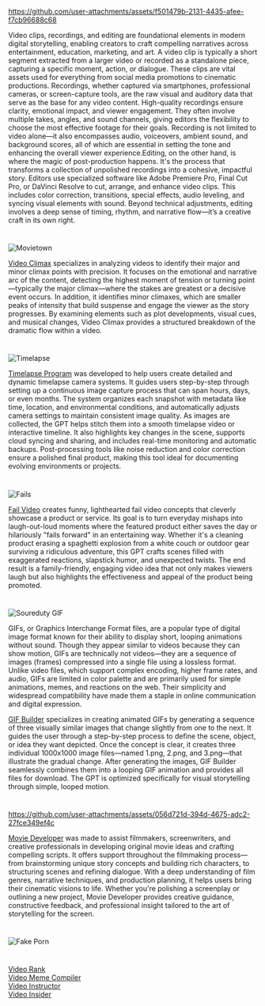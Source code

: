 https://github.com/user-attachments/assets/f501479b-2131-4435-afee-f7cb96688c68

Video clips, recordings, and editing are foundational elements in modern digital storytelling, enabling creators to craft compelling narratives across entertainment, education, marketing, and art. A video clip is typically a short segment extracted from a larger video or recorded as a standalone piece, capturing a specific moment, action, or dialogue. These clips are vital assets used for everything from social media promotions to cinematic productions. Recordings, whether captured via smartphones, professional cameras, or screen-capture tools, are the raw visual and auditory data that serve as the base for any video content. High-quality recordings ensure clarity, emotional impact, and viewer engagement. They often involve multiple takes, angles, and sound channels, giving editors the flexibility to choose the most effective footage for their goals. Recording is not limited to video alone—it also encompasses audio, voiceovers, ambient sound, and background scores, all of which are essential in setting the tone and enhancing the overall viewer experience.Editing, on the other hand, is where the magic of post-production happens. It's the process that transforms a collection of unpolished recordings into a cohesive, impactful story. Editors use specialized software like Adobe Premiere Pro, Final Cut Pro, or DaVinci Resolve to cut, arrange, and enhance video clips. This includes color correction, transitions, special effects, audio leveling, and syncing visual elements with sound. Beyond technical adjustments, editing involves a deep sense of timing, rhythm, and narrative flow—it’s a creative craft in its own right.

#

![Movietown](https://github.com/user-attachments/assets/90bbd9f0-fde6-4748-88e7-d821b7a80725)

[Video Climax](https://chatgpt.com/g/g-676f2f0556b88191b2e3e82baaea335d-video-climax) specializes in analyzing videos to identify their major and minor climax points with precision. It focuses on the emotional and narrative arc of the content, detecting the highest moment of tension or turning point—typically the major climax—where the stakes are greatest or a decisive event occurs. In addition, it identifies minor climaxes, which are smaller peaks of intensity that build suspense and engage the viewer as the story progresses. By examining elements such as plot developments, visual cues, and musical changes, Video Climax provides a structured breakdown of the dramatic flow within a video.

#

![Timelapse](https://github.com/user-attachments/assets/9d7a5735-22e1-48c8-9afb-26c620dd3217)

[Timelapse Program](https://chatgpt.com/g/g-67d1e2d3439081919cb2798683bc3f82-timelapse-program) was developed to help users create detailed and dynamic timelapse camera systems. It guides users step-by-step through setting up a continuous image capture process that can span hours, days, or even months. The system organizes each snapshot with metadata like time, location, and environmental conditions, and automatically adjusts camera settings to maintain consistent image quality. As images are collected, the GPT helps stitch them into a smooth timelapse video or interactive timeline. It also highlights key changes in the scene, supports cloud syncing and sharing, and includes real-time monitoring and automatic backups. Post-processing tools like noise reduction and color correction ensure a polished final product, making this tool ideal for documenting evolving environments or projects.

#

![Fails](https://github.com/user-attachments/assets/c5400adf-31d9-424b-8a08-9ae91b01c2f5)

[Fail Video](https://chatgpt.com/g/g-677ab5fde59481919858f530c7abf3cf-fail-video) creates funny, lighthearted fail video concepts that cleverly showcase a product or service. Its goal is to turn everyday mishaps into laugh-out-loud moments where the featured product either saves the day or hilariously "fails forward" in an entertaining way. Whether it's a cleaning product erasing a spaghetti explosion from a white couch or outdoor gear surviving a ridiculous adventure, this GPT crafts scenes filled with exaggerated reactions, slapstick humor, and unexpected twists. The end result is a family-friendly, engaging video idea that not only makes viewers laugh but also highlights the effectiveness and appeal of the product being promoted.

#

![Soureduty GIF](https://github.com/user-attachments/assets/06e443f5-64d4-475d-a5e6-87bac9b02044)

GIFs, or Graphics Interchange Format files, are a popular type of digital image format known for their ability to display short, looping animations without sound. Though they appear similar to videos because they can show motion, GIFs are technically not videos—they are a sequence of images (frames) compressed into a single file using a lossless format. Unlike video files, which support complex encoding, higher frame rates, and audio, GIFs are limited in color palette and are primarily used for simple animations, memes, and reactions on the web. Their simplicity and widespread compatibility have made them a staple in online communication and digital expression.

[GIF Builder](https://chatgpt.com/g/g-vkuqgJxjC-gif-builder) specializes in creating animated GIFs by generating a sequence of three visually similar images that change slightly from one to the next. It guides the user through a step-by-step process to define the scene, object, or idea they want depicted. Once the concept is clear, it creates three individual 1000x1000 image files—named 1.png, 2.png, and 3.png—that illustrate the gradual change. After generating the images, GIF Builder seamlessly combines them into a looping GIF animation and provides all files for download. The GPT is optimized specifically for visual storytelling through simple, looped motion.

#

https://github.com/user-attachments/assets/056d721d-394d-4675-adc2-27fce349ef4c

[Movie Developer](https://chatgpt.com/g/g-GKuoUegIF-movie-developer) was made to assist filmmakers, screenwriters, and creative professionals in developing original movie ideas and crafting compelling scripts. It offers support throughout the filmmaking process—from brainstorming unique story concepts and building rich characters, to structuring scenes and refining dialogue. With a deep understanding of film genres, narrative techniques, and production planning, it helps users bring their cinematic visions to life. Whether you're polishing a screenplay or outlining a new project, Movie Developer provides creative guidance, constructive feedback, and professional insight tailored to the art of storytelling for the screen.

#
![Fake Porn](https://github.com/user-attachments/assets/03956532-abbe-4d9b-8938-b12e0011cfe3)
#

[Video Rank](https://chatgpt.com/g/g-6774f84a32048191b10aeb0e7840263f-video-rank)
<br>
[Video Meme Compiler](https://chatgpt.com/g/g-NuNFDGDZc-video-meme-compiler)
<br>
[Video Instructor](https://chat.openai.com/g/g-8uZmUQjZN-video-instructor)
<br>
[Video Insider](https://chat.openai.com/g/g-ZBiedT6Sq-video-insider)
